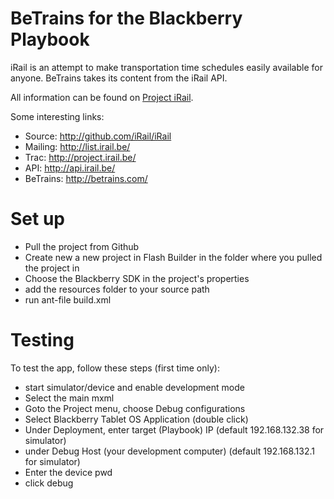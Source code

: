 # BeTrains for the Blackberry Playbook

iRail is an attempt to make transportation time schedules easily available for anyone. BeTrains takes its content from the iRail API.

All information can be found on [Project iRail](http://project.irail.be/).

Some interesting links:

  * Source: <http://github.com/iRail/iRail>
  * Mailing: <http://list.irail.be/>
  * Trac: <http://project.irail.be/>
  * API: <http://api.irail.be/>
  * BeTrains: <http://betrains.com/>


# Set up
 - Pull the project from Github
 - Create new a new project in Flash Builder in the folder where you pulled the project in
 - Choose the Blackberry SDK in  the project's properties
 - add the resources folder to your source path
 - run ant-file build.xml

# Testing
To test the app, follow these steps (first time only):
 - start simulator/device and enable development mode
 - Select the main mxml
 - Goto the Project menu, choose Debug configurations
 - Select Blackberry Tablet OS Application (double click)
 - Under Deployment, enter target (Playbook) IP (default 192.168.132.38 for simulator)
 - under Debug Host (your development computer) (default 192.168.132.1 for simulator) 
 - Enter the device pwd
 - click debug
